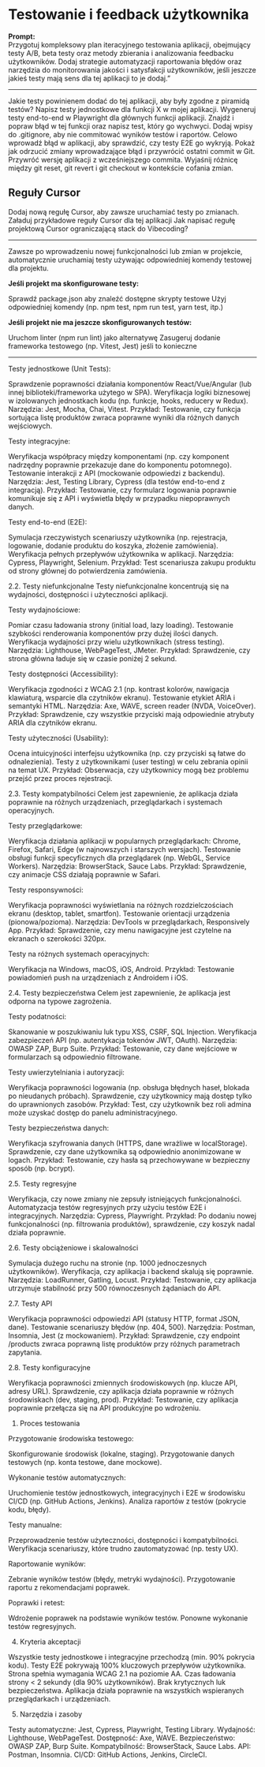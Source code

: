 # Testowanie i feedback użytkownika

**Prompt:**  
Przygotuj kompleksowy plan iteracyjnego testowania aplikacji, obejmujący testy A/B, beta testy oraz metody zbierania i analizowania feedbacku użytkowników. Dodaj strategie automatyzacji raportowania błędów oraz narzędzia do monitorowania jakości i satysfakcji użytkowników, jeśli jeszcze jakieś testy mają sens dla tej aplikacji to je dodaj.”

***

Jakie testy powinienem dodać do tej aplikacji, aby były zgodne z piramidą testów?
Napisz testy jednostkowe dla funkcji X w mojej aplikacji.
Wygeneruj testy end-to-end w Playwright dla głównych funkcji aplikacji.
Znajdź i popraw błąd w tej funkcji oraz napisz test, który go wychwyci.
Dodaj wpisy do .gitignore, aby nie commitować wyników testów i raportów.
Celowo wprowadź błąd w aplikacji, aby sprawdzić, czy testy E2E go wykryją.
Pokaż jak odrzucić zmiany wprowadzające błąd i przywrócić ostatni commit w Git.
Przywróć wersję aplikacji z wcześniejszego commita.
Wyjaśnij różnicę między git reset, git revert i git checkout w kontekście cofania zmian.

## Reguły Cursor

Dodaj nową regułę Cursor, aby zawsze uruchamiać testy po zmianach.
Załaduj przykładowe reguły Cursor dla tej aplikacji
Jak napisać regułę projektową Cursor ograniczającą stack do Vibecoding?

***

Zawsze po wprowadzeniu nowej funkcjonalności lub zmian w projekcie, automatycznie uruchamiaj testy używając odpowiedniej komendy testowej dla projektu.

**Jeśli projekt ma skonfigurowane testy:**

Sprawdź package.json aby znaleźć dostępne skrypty testowe
Użyj odpowiedniej komendy (np. npm test, npm run test, yarn test, itp.)

**Jeśli projekt nie ma jeszcze skonfigurowanych testów:**

Uruchom linter (npm run lint) jako alternatywę
Zasugeruj dodanie frameworka testowego (np. Vitest, Jest) jeśli to konieczne

***


Testy jednostkowe (Unit Tests):

Sprawdzenie poprawności działania komponentów React/Vue/Angular (lub innej biblioteki/frameworka użytego w SPA).
Weryfikacja logiki biznesowej w izolowanych jednostkach kodu (np. funkcje, hooks, reducery w Redux).
Narzędzia: Jest, Mocha, Chai, Vitest.
Przykład: Testowanie, czy funkcja sortująca listę produktów zwraca poprawne wyniki dla różnych danych wejściowych.

Testy integracyjne:

Weryfikacja współpracy między komponentami (np. czy komponent nadrzędny poprawnie przekazuje dane do komponentu potomnego).
Testowanie interakcji z API (mockowanie odpowiedzi z backendu).
Narzędzia: Jest, Testing Library, Cypress (dla testów end-to-end z integracją).
Przykład: Testowanie, czy formularz logowania poprawnie komunikuje się z API i wyświetla błędy w przypadku niepoprawnych danych.

Testy end-to-end (E2E):

Symulacja rzeczywistych scenariuszy użytkownika (np. rejestracja, logowanie, dodanie produktu do koszyka, złożenie zamówienia).
Weryfikacja pełnych przepływów użytkownika w aplikacji.
Narzędzia: Cypress, Playwright, Selenium.
Przykład: Test scenariusza zakupu produktu od strony głównej do potwierdzenia zamówienia.

2.2. Testy niefunkcjonalne
Testy niefunkcjonalne koncentrują się na wydajności, dostępności i użyteczności aplikacji.

Testy wydajnościowe:

Pomiar czasu ładowania strony (initial load, lazy loading).
Testowanie szybkości renderowania komponentów przy dużej ilości danych.
Weryfikacja wydajności przy wielu użytkownikach (stress testing).
Narzędzia: Lighthouse, WebPageTest, JMeter.
Przykład: Sprawdzenie, czy strona główna ładuje się w czasie poniżej 2 sekund.

Testy dostępności (Accessibility):

Weryfikacja zgodności z WCAG 2.1 (np. kontrast kolorów, nawigacja klawiaturą, wsparcie dla czytników ekranu).
Testowanie etykiet ARIA i semantyki HTML.
Narzędzia: Axe, WAVE, screen reader (NVDA, VoiceOver).
Przykład: Sprawdzenie, czy wszystkie przyciski mają odpowiednie atrybuty ARIA dla czytników ekranu.

Testy użyteczności (Usability):

Ocena intuicyjności interfejsu użytkownika (np. czy przyciski są łatwe do odnalezienia).
Testy z użytkownikami (user testing) w celu zebrania opinii na temat UX.
Przykład: Obserwacja, czy użytkownicy mogą bez problemu przejść przez proces rejestracji.

2.3. Testy kompatybilności
Celem jest zapewnienie, że aplikacja działa poprawnie na różnych urządzeniach, przeglądarkach i systemach operacyjnych.

Testy przeglądarkowe:

Weryfikacja działania aplikacji w popularnych przeglądarkach: Chrome, Firefox, Safari, Edge (w najnowszych i starszych wersjach).
Testowanie obsługi funkcji specyficznych dla przeglądarek (np. WebGL, Service Workers).
Narzędzia: BrowserStack, Sauce Labs.
Przykład: Sprawdzenie, czy animacje CSS działają poprawnie w Safari.

Testy responsywności:

Weryfikacja poprawności wyświetlania na różnych rozdzielczościach ekranu (desktop, tablet, smartfon).
Testowanie orientacji urządzenia (pionowa/pozioma).
Narzędzia: DevTools w przeglądarkach, Responsively App.
Przykład: Sprawdzenie, czy menu nawigacyjne jest czytelne na ekranach o szerokości 320px.

Testy na różnych systemach operacyjnych:

Weryfikacja na Windows, macOS, iOS, Android.
Przykład: Testowanie powiadomień push na urządzeniach z Androidem i iOS.

2.4. Testy bezpieczeństwa
Celem jest zapewnienie, że aplikacja jest odporna na typowe zagrożenia.

Testy podatności:

Skanowanie w poszukiwaniu luk typu XSS, CSRF, SQL Injection.
Weryfikacja zabezpieczeń API (np. autentykacja tokenów JWT, OAuth).
Narzędzia: OWASP ZAP, Burp Suite.
Przykład: Testowanie, czy dane wejściowe w formularzach są odpowiednio filtrowane.

Testy uwierzytelniania i autoryzacji:

Weryfikacja poprawności logowania (np. obsługa błędnych haseł, blokada po nieudanych próbach).
Sprawdzenie, czy użytkownicy mają dostęp tylko do uprawnionych zasobów.
Przykład: Test, czy użytkownik bez roli admina może uzyskać dostęp do panelu administracyjnego.

Testy bezpieczeństwa danych:

Weryfikacja szyfrowania danych (HTTPS, dane wrażliwe w localStorage).
Sprawdzenie, czy dane użytkownika są odpowiednio anonimizowane w logach.
Przykład: Testowanie, czy hasła są przechowywane w bezpieczny sposób (np. bcrypt).

2.5. Testy regresyjne

Weryfikacja, czy nowe zmiany nie zepsuły istniejących funkcjonalności.
Automatyzacja testów regresyjnych przy użyciu testów E2E i integracyjnych.
Narzędzia: Cypress, Playwright.
Przykład: Po dodaniu nowej funkcjonalności (np. filtrowania produktów), sprawdzenie, czy koszyk nadal działa poprawnie.

2.6. Testy obciążeniowe i skalowalności

Symulacja dużego ruchu na stronie (np. 1000 jednoczesnych użytkowników).
Weryfikacja, czy aplikacja i backend skalują się poprawnie.
Narzędzia: LoadRunner, Gatling, Locust.
Przykład: Testowanie, czy aplikacja utrzymuje stabilność przy 500 równoczesnych żądaniach do API.

2.7. Testy API

Weryfikacja poprawności odpowiedzi API (statusy HTTP, format JSON, dane).
Testowanie scenariuszy błędów (np. 404, 500).
Narzędzia: Postman, Insomnia, Jest (z mockowaniem).
Przykład: Sprawdzenie, czy endpoint /products zwraca poprawną listę produktów przy różnych parametrach zapytania.

2.8. Testy konfiguracyjne

Weryfikacja poprawności zmiennych środowiskowych (np. klucze API, adresy URL).
Sprawdzenie, czy aplikacja działa poprawnie w różnych środowiskach (dev, staging, prod).
Przykład: Testowanie, czy aplikacja poprawnie przełącza się na API produkcyjne po wdrożeniu.

1. Proces testowania

Przygotowanie środowiska testowego:

Skonfigurowanie środowisk (lokalne, staging).
Przygotowanie danych testowych (np. konta testowe, dane mockowe).

Wykonanie testów automatycznych:

Uruchomienie testów jednostkowych, integracyjnych i E2E w środowisku CI/CD (np. GitHub Actions, Jenkins).
Analiza raportów z testów (pokrycie kodu, błędy).

Testy manualne:

Przeprowadzenie testów użyteczności, dostępności i kompatybilności.
Weryfikacja scenariuszy, które trudno zautomatyzować (np. testy UX).

Raportowanie wyników:

Zebranie wyników testów (błędy, metryki wydajności).
Przygotowanie raportu z rekomendacjami poprawek.

Poprawki i retest:

Wdrożenie poprawek na podstawie wyników testów.
Ponowne wykonanie testów regresyjnych.

4. Kryteria akceptacji

Wszystkie testy jednostkowe i integracyjne przechodzą (min. 90% pokrycia kodu).
Testy E2E pokrywają 100% kluczowych przepływów użytkownika.
Strona spełnia wymagania WCAG 2.1 na poziomie AA.
Czas ładowania strony < 2 sekundy (dla 90% użytkowników).
Brak krytycznych luk bezpieczeństwa.
Aplikacja działa poprawnie na wszystkich wspieranych przeglądarkach i urządzeniach.

5. Narzędzia i zasoby

Testy automatyczne: Jest, Cypress, Playwright, Testing Library.
Wydajność: Lighthouse, WebPageTest.
Dostępność: Axe, WAVE.
Bezpieczeństwo: OWASP ZAP, Burp Suite.
Kompatybilność: BrowserStack, Sauce Labs.
API: Postman, Insomnia.
CI/CD: GitHub Actions, Jenkins, CircleCI.
